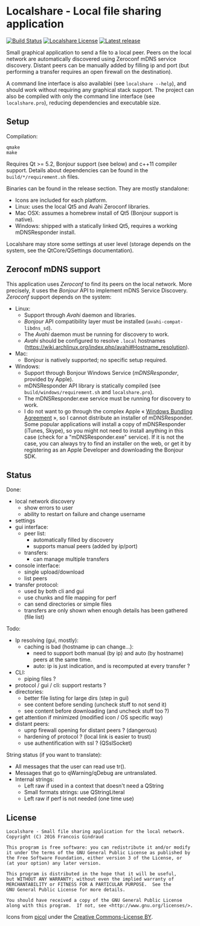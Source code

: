 Localshare - Local file sharing application
===========================================

[![Build Status](https://travis-ci.org/lereldarion/qt-localshare.svg?branch=master)](https://travis-ci.org/lereldarion/qt-localshare)
[![Localshare License](https://img.shields.io/badge/license-GPL3-blue.svg)](#license)
[![Latest release](https://img.shields.io/github/release/lereldarion/qt-localshare.svg)](https://github.com/lereldarion/qt-localshare/releases/latest)

Small graphical application to send a file to a local peer.
Peers on the local network are automatically discovered using Zeroconf mDNS service discovery.
Distant peers can be manually added by filling ip and port (but performing a transfer requires an open firewall on the destination).

A command line interface is also availablei (see `localshare --help`), and should work without requiring any graphical stack support.
The project can also be compiled with only the command line interface (see `localshare.pro`), reducing dependencies and executable size.

Setup
-----

Compilation:
```
qmake
make
```

Requires Qt >= 5.2, Bonjour support (see below) and c++11 compiler support.
Details about dependencies can be found in the `build/*/requirement.sh` files.

Binaries can be found in the release section.
They are mostly standalone:
- Icons are included for each platform.
- Linux: uses the local Qt5 and Avahi Zeroconf libraries.
- Mac OSX: assumes a homebrew install of Qt5 (Bonjour support is native).
- Windows: shipped with a statically linked Qt5, requires a working mDNSResponder install.

Localshare may store some settings at user level (storage depends on the system, see the QtCore/QSettings documentation).

Zeroconf mDNS support
---------------------

This application uses *Zeroconf* to find its peers on the local network.
More precisely, it uses the *Bonjour* API to implement mDNS Service Discovery.
*Zeroconf* support depends on the system:
* Linux:
	- Support through *Avahi* daemon and libraries.
	- *Bonjour* API compatibility layer must be installed (`avahi-compat-libdns_sd`).
	- The *Avahi* daemon must be running for discovery to work.
	- *Avahi* should be configured to resolve `.local` hostnames (https://wiki.archlinux.org/index.php/avahi#Hostname_resolution).
* Mac:
	- Bonjour is natively supported; no specific setup required.
* Windows:
	- Support through Bonjour Windows Service (*mDNSResponder*, provided by Apple).
	- mDNSResponder API library is statically compiled (see `build/windows/requirement.sh` and `localshare.pro`).
	- The mDNSResponder.exe service must be running for discovery to work.
	- I do not want to go through the complex Apple « [Windows Bundling Agreement](https://developer.apple.com/softwarelicensing/agreements/bonjour.php) », so I cannot distribute an installer of mDNSResponder. Some popular applications will install a copy of mDNSResponder (iTunes, Skype), so you might not need to install anything in this case (check for a "mDNSResponder.exe" service). If it is not the case, you can always try to find an installer on the web, or get it by registering as an Apple Developer and downloading the Bonjour SDK.

Status
------

Done:
* local network discovery
	* show errors to user
	* ability to restart on failure and change username
* settings
* gui interface:
	* peer list:
		* automatically filled by discovery
		* supports manual peers (added by ip/port)
	* transfers:
		* can manage multiple transfers
* console interface:
	* single upload/download
	* list peers
* transfer protocol:
	* used by both cli and gui
	* use chunks and file mapping for perf
	* can send directories or simple files
	* transfers are only shown when enough details has been gathered (file list)

Todo:
* Ip resolving (gui, mostly):
	* caching is bad (hostname ip can change...):
		* need to support both manual (by ip) and auto (by hostname) peers at the same time.
		* auto: ip is just indication, and is recomputed at every transfer ?
* CLI:
	* piping files ?
* protocol / gui / cli: support restarts ?
* directories:
	* better file listing for large dirs (step in gui)
	* see content before sending (uncheck stuff to not send it)
	* see content before downloading (and uncheck stuff too ?)
* get attention if minimized (modified icon / OS specific way)
* distant peers:
	* upnp firewall opening for distant peers ? (dangerous)
	* hardening of protocol ? (local link is easier to trust)
	* use authentification with ssl ? (QSslSocket)

String status (if you want to translate):
* All messages that the user can read use tr().
* Messages that go to qWarning/qDebug are untranslated.
* Internal strings:
	* Left raw if used in a context that doesn't need a QString
	* Small formats strings: use QStringLiteral
	* Left raw if perf is not needed (one time use)

License
-------

```
Localshare - Small file sharing application for the local network.
Copyright (C) 2016 Francois Gindraud

This program is free software: you can redistribute it and/or modify
it under the terms of the GNU General Public License as published by
the Free Software Foundation, either version 3 of the License, or
(at your option) any later version.

This program is distributed in the hope that it will be useful,
but WITHOUT ANY WARRANTY; without even the implied warranty of
MERCHANTABILITY or FITNESS FOR A PARTICULAR PURPOSE.  See the
GNU General Public License for more details.

You should have received a copy of the GNU General Public License
along with this program.  If not, see <http://www.gnu.org/licenses/>.
```

Icons from [picol](http://picol.org/) under the [Creative Commons-License BY](http://creativecommons.org/licenses/by/3.0/).
